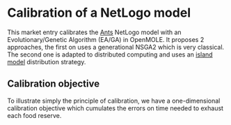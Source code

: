 # Calibration of a NetLogo model

This market entry calibrates the [Ants](http://ccl.northwestern.edu/netlogo/models/Ants) NetLogo model with an Evolutionary/Genetic Algorithm (EA/GA) in OpenMOLE. It proposes 2 approaches, the first on uses a generational NSGA2 which is very classical. The second one is adapted to distributed computing and uses an [island model](http://www.gustafsonresearch.com/thesis_html/node105.html) distribution strategy.


## Calibration objective

To illustrate simply the principle of calibration, we have a one-dimensional calibration objective which cumulates the errors on time needed to exhaust each food reserve.

